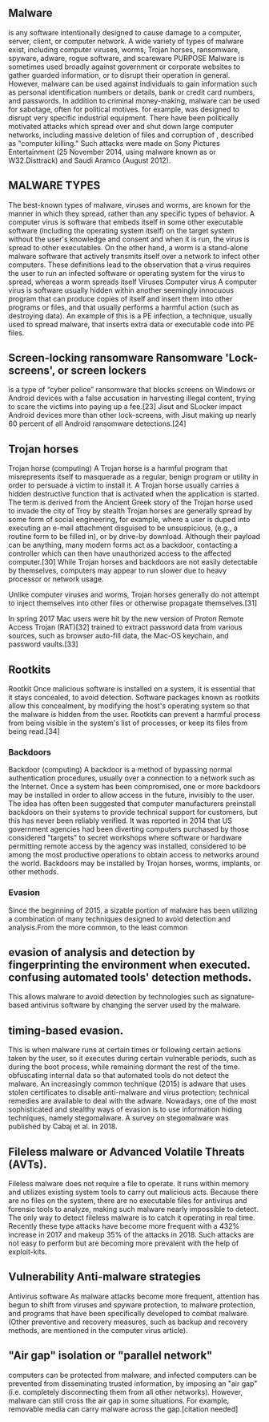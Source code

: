 ## Malware
is any software intentionally designed to cause damage to a computer, server, client, or computer network. A wide variety of types of malware exist, including computer viruses, worms, Trojan horses, ransomware, spyware, adware, rogue software, and scareware PURPOSE Malware is sometimes used broadly against government or corporate websites to gather guarded information, or to disrupt their operation in general. However, malware can be used against individuals to gain information such as personal identification numbers or details, bank or credit card numbers, and passwords. In addition to criminal money-making, malware can be used for sabotage, often for political motives. for example, was designed to disrupt very specific industrial equipment. There have been politically motivated attacks which spread over and shut down large computer networks, including massive deletion of files and corruption of , described as "computer killing." Such attacks were made on Sony Pictures Entertainment (25 November 2014, using malware known as or W32.Disttrack) and Saudi Aramco (August 2012). 
## MALWARE TYPES
 The best-known types of malware, viruses and worms, are known for the manner in which they spread, rather than any specific types of behavior. A computer virus is software that embeds itself in some other executable software (including the operating system itself) on the target system without the user's knowledge and consent and when it is run, the virus is spread to other executables. On the other hand, a worm is a stand-alone malware software that actively transmits itself over a network to infect other computers. These definitions lead to the observation that a virus requires the user to run an infected software or operating system for the virus to spread, whereas a worm spreads itself Viruses Computer virus A computer virus is software usually hidden within another seemingly innocuous program that can produce copies of itself and insert them into other programs or files, and that usually performs a harmful action (such as destroying data). An example of this is a PE infection, a technique, usually used to spread malware, that inserts extra data or executable code into PE files.
## Screen-locking ransomware Ransomware 'Lock-screens', or screen lockers 
is a type of “cyber police” ransomware that blocks screens on Windows or Android devices with a false accusation in harvesting illegal content, trying to scare the victims into paying up a fee.[23] Jisut and SLocker impact Android devices more than other lock-screens, with Jisut making up nearly 60 percent of all Android ransomware detections.[24]

## Trojan horses
Trojan horse (computing) A Trojan horse is a harmful program that misrepresents itself to masquerade as a regular, benign program or utility in order to persuade a victim to install it. A Trojan horse usually carries a hidden destructive function that is activated when the application is started. The term is derived from the Ancient Greek story of the Trojan horse used to invade the city of Troy by stealth Trojan horses are generally spread by some form of social engineering, for example, where a user is duped into executing an e-mail attachment disguised to be unsuspicious, (e.g., a routine form to be filled in), or by drive-by download. Although their payload can be anything, many modern forms act as a backdoor, contacting a controller which can then have unauthorized access to the affected computer.[30] While Trojan horses and backdoors are not easily detectable by themselves, computers may appear to run slower due to heavy processor or network usage.

Unlike computer viruses and worms, Trojan horses generally do not attempt to inject themselves into other files or otherwise propagate themselves.[31]

In spring 2017 Mac users were hit by the new version of Proton Remote Access Trojan (RAT)[32] trained to extract password data from various sources, such as browser auto-fill data, the Mac-OS keychain, and password vaults.[33]

## Rootkits
 Rootkit Once malicious software is installed on a system, it is essential that it stays concealed, to avoid detection. Software packages known as rootkits allow this concealment, by modifying the host's operating system so that the malware is hidden from the user. Rootkits can prevent a harmful process from being visible in the system's list of processes, or keep its files from being read.[34]


### Backdoors
 Backdoor (computing) A backdoor is a method of bypassing normal authentication procedures, usually over a connection to a network such as the Internet. Once a system has been compromised, one or more backdoors may be installed in order to allow access in the future, invisibly to the user. The idea has often been suggested that computer manufacturers preinstall backdoors on their systems to provide technical support for customers, but this has never been reliably verified. It was reported in 2014 that US government agencies had been diverting computers purchased by those considered "targets" to secret workshops where software or hardware permitting remote access by the agency was installed, considered to be among the most productive operations to obtain access to networks around the world. Backdoors may be installed by Trojan horses, worms, implants, or other methods.

### Evasion
 Since the beginning of 2015, a sizable portion of malware has been utilizing a combination of many techniques designed to avoid detection and analysis.From the more common, to the least common
 ## evasion of analysis and detection by fingerprinting the environment when executed. confusing automated tools' detection methods. 
 This allows malware to avoid detection by technologies such as signature-based antivirus software by changing the server used by the malware.
## timing-based evasion. 
This is when malware runs at certain times or following certain actions taken by the user, so it executes during certain vulnerable periods, such as during the boot process, while remaining dormant the rest of the time. obfuscating internal data so that automated tools do not detect the malware. An increasingly common technique (2015) is adware that uses stolen certificates to disable anti-malware and virus protection; technical remedies are available to deal with the adware.
Nowadays, one of the most sophisticated and stealthy ways of evasion is to use information hiding techniques, namely stegomalware. A survey on stegomalware was published by Cabaj et al. in 2018.

##  Fileless malware or Advanced Volatile Threats (AVTs). 
Fileless malware does not require a file to operate. It runs within memory and utilizes existing system tools to carry out malicious acts. Because there are no files on the system, there are no executable files for antivirus and forensic tools to analyze, making such malware nearly impossible to detect. The only way to detect fileless malware is to catch it operating in real time. Recently these type attacks have become more frequent with a 432% increase in 2017 and makeup 35% of the attacks in 2018. Such attacks are not easy to perform but are becoming more prevalent with the help of exploit-kits. 

## Vulnerability Anti-malware strategies 
Antivirus software As malware attacks become more frequent, attention has begun to shift from viruses and spyware protection, to malware protection, and programs that have been specifically developed to combat malware. (Other preventive and recovery measures, such as backup and recovery methods, are mentioned in the computer virus article).





## "Air gap" isolation or "parallel network" 
computers can be protected from malware, and infected computers can be prevented from disseminating trusted information, by imposing an "air gap" (i.e. completely disconnecting them from all other networks). However, malware can still cross the air gap in some situations. For example, removable media can carry malware across the gap.[citation needed]


